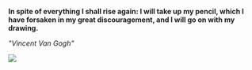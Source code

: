 **In spite of everything I shall rise again: I will take up my pencil, which I have forsaken in my great discouragement, and I will go on with my drawing.**

*"Vincent Van Gogh"*

![](https://api.nosense.lol/ghvc/?username=cdfrm)